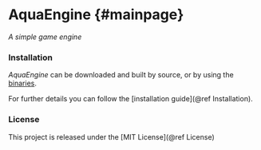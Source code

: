 AquaEngine {#mainpage}
============


*A simple game engine*

### Installation
*AquaEngine* can be downloaded and built by source, or by using the [binaries](http://not_implemented).

For further details you can follow the [installation guide](@ref Installation).

### License
This project is released under the [MIT License](@ref License)